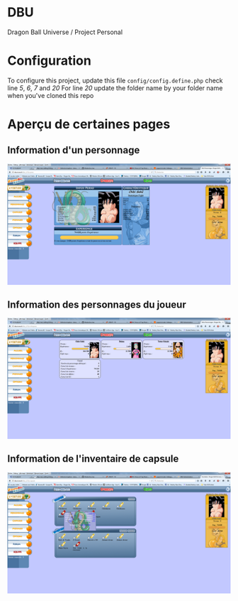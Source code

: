 # DBU
Dragon Ball Universe / Project Personal

# Configuration

To configure this project, update this file `config/config.define.php` check line *5*, *6*, *7* and *20*
For line *20* update the folder name by your folder name when you've cloned this repo

# Aperçu de certaines pages

## Information d'un personnage
![Information d'un personnage](/info_perso.png)

## Information des personnages du joueur
![Information d'un personnage](/info_persos.png)

## Information de l'inventaire de capsule
![Information d'un personnage](/info_capsule.png)
